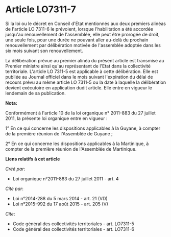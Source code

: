 # Article LO7311-7

Si la loi ou le décret en Conseil d'Etat mentionnés aux deux premiers alinéas de l'article LO 7311-6 le prévoient, lorsque
l'habilitation a été accordée jusqu'au renouvellement de l'assemblée, elle peut être prorogée de droit, une seule fois, pour
une durée ne pouvant aller au-delà du prochain renouvellement par délibération motivée de l'assemblée adoptée dans les six
mois suivant son renouvellement.

La délibération prévue au premier alinéa du présent article est transmise au Premier ministre ainsi qu'au représentant de
l'Etat dans la collectivité territoriale. L'article LO 7311-5 est applicable à cette délibération. Elle est publiée au
Journal officiel dans le mois suivant l'expiration du délai de recours prévu au même article LO 7311-5 ou la date à laquelle
la délibération devient exécutoire en application dudit article. Elle entre en vigueur le lendemain de sa publication.

**Nota:**

Conformément à l'article 10 de la loi organique n° 2011-883 du 27 juillet 2011, la présente loi organique entre en vigueur : 

1° En ce qui concerne les dispositions applicables à la Guyane, à compter de la première réunion de l'Assemblée de Guyane ; 

2° En ce qui concerne les dispositions applicables à la Martinique, à compter de la première réunion de l'Assemblée de
Martinique.

**Liens relatifs à cet article**

_Créé par_:

  - Loi organique n°2011-883 du 27 juillet 2011 - art. 4

_Cité par_:

  - Loi n°2014-288 du 5 mars 2014 - art. 21 (VD)
  - Loi n°2015-992 du 17 août 2015 - art. 205 (V)

_Cite_:

  - Code général des collectivités territoriales - art. LO7311-5
  - Code général des collectivités territoriales - art. LO7311-6
